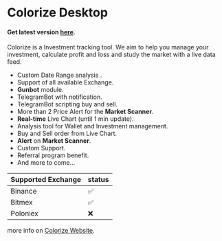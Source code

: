 # Colorize Desktop
#### Get latest version [here](https://github.com/AndreaDev3D/Colorize/releases).

Colorize is a Investment tracking tool.  We aim to help you manage your investment, calculate profit and loss 
and study the market with a live data feed. 

- Custom Date Range analysis .
- Support of all available Exchange.
- **Gunbot** module.
- TelegramBot with notification.
- TelegramBot scripting buy and sell.
- More than 2 Price Alert for the **Market Scanner**.
- **Real-time** Live Chart (until 1 min update).
- Analysis tool for Wallet and Investment management.
- Buy and Sell order from Live Chart.
- **Alert** on **Market Scanner**.
- Custom Support.
- Referral program benefit.
- And more to come…

Supported Exchange | status
------------ | -------------
Binance | ✅
Bitmex | ✅
Poloniex | ❌

more info on [Colorize Website](https://colorize.club/).